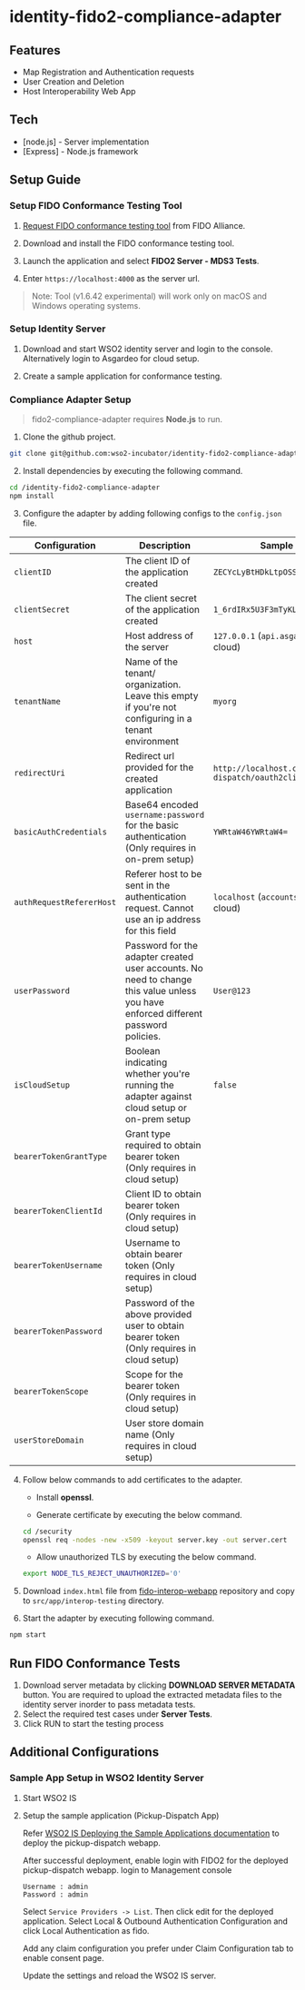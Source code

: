 # identity-fido2-compliance-adapter

## Features

- Map Registration and Authentication requests
- User Creation and Deletion
- Host Interoperability Web App

## Tech

- [node.js] - Server implementation
- [Express] - Node.js framework

## Setup Guide

### Setup FIDO Conformance Testing Tool

1. [Request FIDO conformance testing tool](https://fidoalliance.org/test-tool-access-request/) from FIDO Alliance.

2. Download and install the FIDO conformance testing tool.

3. Launch the application and select **FIDO2 Server - MDS3 Tests**.

3. Enter `https://localhost:4000` as the server url.

> Note: Tool (v1.6.42 experimental) will work only on macOS and Windows operating systems.

### Setup Identity Server

1. Download and start WSO2 identity server and login to the console. Alternatively login to Asgardeo for cloud setup.

2. Create a sample application for conformance testing.

### Compliance Adapter Setup

> fido2-compliance-adapter requires **Node.js** to run.

1. Clone the github project.
```sh
git clone git@github.com:wso2-incubator/identity-fido2-compliance-adapter.git
```

2. Install dependencies by executing the following command.
```sh
cd /identity-fido2-compliance-adapter
npm install
```

3. Configure the adapter by adding following configs to the `config.json` file.

| Configuration | Description | Sample value |
| -- | -- | -- |
| `clientID` | The client ID of the application created | `ZECYcLyBtHDkLtpOSSXKF85jQ2sa` |
| `clientSecret` | The client secret of the application created | `1_6rdIRx5U3F3mTyKL19vTW9lD0a` |
| `host` | Host address of the server | `127.0.0.1` (`api.asgardeo.io` for cloud) |
| `tenantName` | Name of the tenant/ organization. Leave this empty if you're not configuring in a tenant environment | `myorg` |
| `redirectUri` | Redirect url provided for the created application | `http://localhost.com:8080/pickup-dispatch/oauth2client` |
| `basicAuthCredentials` | Base64 encoded `username:password` for the basic authentication (Only requires in on-prem setup) | `YWRtaW46YWRtaW4=` |
| `authRequestRefererHost` | Referer host to be sent in the authentication request. Cannot use an ip address for this field | `localhost` (`accounts.asg.io` for cloud) |
| `userPassword` | Password for the adapter created user accounts. No need to change this value unless you have enforced different password policies. | `User@123` |
| `isCloudSetup` | Boolean indicating whether you're running the adapter against cloud setup or on-prem setup | `false` |
| `bearerTokenGrantType` | Grant type required to obtain bearer token (Only requires in cloud setup) |  |
| `bearerTokenClientId` | Client ID to obtain bearer token (Only requires in cloud setup) |  |
| `bearerTokenUsername` | Username to obtain bearer token (Only requires in cloud setup) |  |
| `bearerTokenPassword` | Password of the above provided user to obtain bearer token (Only requires in cloud setup) |  |
| `bearerTokenScope` | Scope for the bearer token (Only requires in cloud setup) |  |
| `userStoreDomain` | User store domain name (Only requires in cloud setup) |  |

4. Follow below commands to add certificates to the adapter.

    - Install **openssl**.

    - Generate certificate by executing the below command.
    ```sh
    cd /security
    openssl req -nodes -new -x509 -keyout server.key -out server.cert
    ```

    - Allow unauthorized TLS by executing the below command.
    ```sh
    export NODE_TLS_REJECT_UNAUTHORIZED='0'
    ```

5. Download `index.html` file from [fido-interop-webapp](https://github.com/fido-alliance/fido2-interop-webapp) repository and copy to `src/app/interop-testing` directory.

6. Start the adapter by executing following command.
```sh
npm start
```

## Run FIDO Conformance Tests

1. Download server metadata by clicking **DOWNLOAD SERVER METADATA** button. You are required to upload the extracted metadata files to the identity server inorder to pass metadata tests.
2. Select the required test cases under **Server Tests**.
3. Click RUN to start the testing process

## Additional Configurations

### Sample App Setup in WSO2 Identity Server

1.  Start WSO2 IS

2.  Setup the sample application (Pickup-Dispatch App)

    Refer [WSO2 IS Deploying the Sample Applications documentation](https://is.docs.wso2.com/en/latest/learn/deploying-the-sample-app/#deploying-the-sample-applications) to deploy the pickup-dispatch webapp.

    After successful deployment, enable login with FIDO2 for the deployed pickup-dispatch webapp.
    login to Management console

    ```
    Username : admin
    Password : admin
    ```

    Select `Service Providers -> List`. Then click edit for the deployed application. Select Local & Outbound Authentication Configuration and click Local Authentication as fido.

    Add any claim configuration you prefer under Claim Configuration tab to enable consent page.

    Update the settings and reload the WSO2 IS server.
